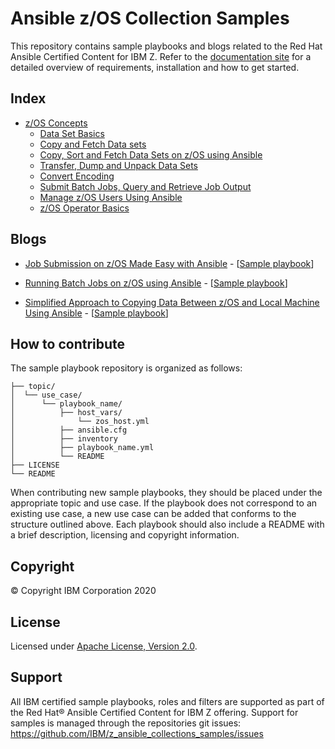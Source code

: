 # Ansible z/OS Collection Samples

This repository contains sample playbooks and blogs related to the Red Hat Ansible Certified Content for IBM Z.
Refer to the [documentation site](https://ibm.github.io/z_ansible_collections_doc/index.html) for a detailed overview of requirements,
installation and how to get started.


## Index

* [z/OS Concepts](https://github.com/IBM/z_ansible_collections_samples/ibm_zos_core)
   * [Data Set Basics](https://github.com/IBM/z_ansible_collections_samples/tree/master/zos_concepts/data_sets/data_set_basics)
   * [Copy and Fetch Data sets](https://github.com/IBM/z_ansible_collections_samples/tree/master/zos_concepts/data_transfer/copy_fetch_data_set)
   * [Copy, Sort and Fetch Data Sets on z/OS using Ansible](https://github.com/IBM/z_ansible_collections_samples/tree/master/zos_concepts/data_transfer/copy_sort_fetch)
   * [Transfer, Dump and Unpack Data Sets](https://github.com/IBM/z_ansible_collections_samples/tree/master/zos_concepts/data_transfer/dump_pack_ftp_unpack_restore)
   * [Convert Encoding](https://github.com/IBM/z_ansible_collections_samples/tree/master/zos_concepts/encoding/convert_encoding)
   * [Submit Batch Jobs, Query and Retrieve Job Output](https://github.com/IBM/z_ansible_collections_samples/tree/master/zos_concepts/jobs/submit_query_retrieve)
   * [Manage z/OS Users Using Ansible](https://github.com/IBM/z_ansible_collections_samples/tree/master/zos_concepts/user_management/add_remove_user)
   * [z/OS Operator Basics](https://github.com/IBM/z_ansible_collections_samples/tree/master/zos_concepts/zos_operator/zos_operator_basics)


## Blogs

* [Job Submission on z/OS Made Easy with Ansible](https://community.ibm.com/community/user/ibmz-and-linuxone/blogs/asif-mahmud1/2020/06/10/job-submission-on-zos-made-easy-with-ansible) - \[[Sample playbook](https://github.com/IBM/z_ansible_collections_samples/tree/master/zos_concepts/jobs/submit_query_retrieve)\]

* [Running Batch Jobs on z/OS using Ansible](https://community.ibm.com/community/user/ibmz-and-linuxone/blogs/asif-mahmud1/2020/08/04/how-to-run-batch-jobs-on-zos-without-jcl-using-ans) - \[[Sample playbook](https://github.com/IBM/z_ansible_collections_samples/tree/master/zos_concepts/data_transfer/copy_sort_fetch)\]

* [Simplified Approach to Copying Data Between z/OS and Local Machine Using Ansible](https://community.ibm.com/community/user/ibmz-and-linuxone/blogs/asif-mahmud1/2020/06/11/simplified-approach-to-copying-data-between-zos-an) - \[[Sample playbook](https://github.com/IBM/z_ansible_collections_samples/tree/master/zos_concepts/data_transfer/copy_fetch_data_set)\]


## How to contribute

The sample playbook repository is organized as follows:

    ├── topic/
    │  └── use_case/
    │      └── playbook_name/
    │          ├── host_vars/
    │              └── zos_host.yml
    │          ├── ansible.cfg
    │          ├── inventory
    │          ├── playbook_name.yml
    │          └── README
    ├── LICENSE
    └── README


When contributing new sample playbooks, they should be placed under the appropriate topic and use case.
If the playbook does not correspond to an existing use case, a new use case can be added that conforms to the
structure outlined above.
Each playbook should also include a README with a brief description, licensing and copyright information.


## Copyright

© Copyright IBM Corporation 2020

## License

Licensed under [Apache License,
Version 2.0](https://opensource.org/licenses/Apache-2.0).

## Support

All IBM certified sample playbooks, roles and filters are supported as part of
the Red Hat® Ansible Certified Content for IBM Z offering. Support for samples
is managed through the repositories git issues:
https://github.com/IBM/z_ansible_collections_samples/issues
